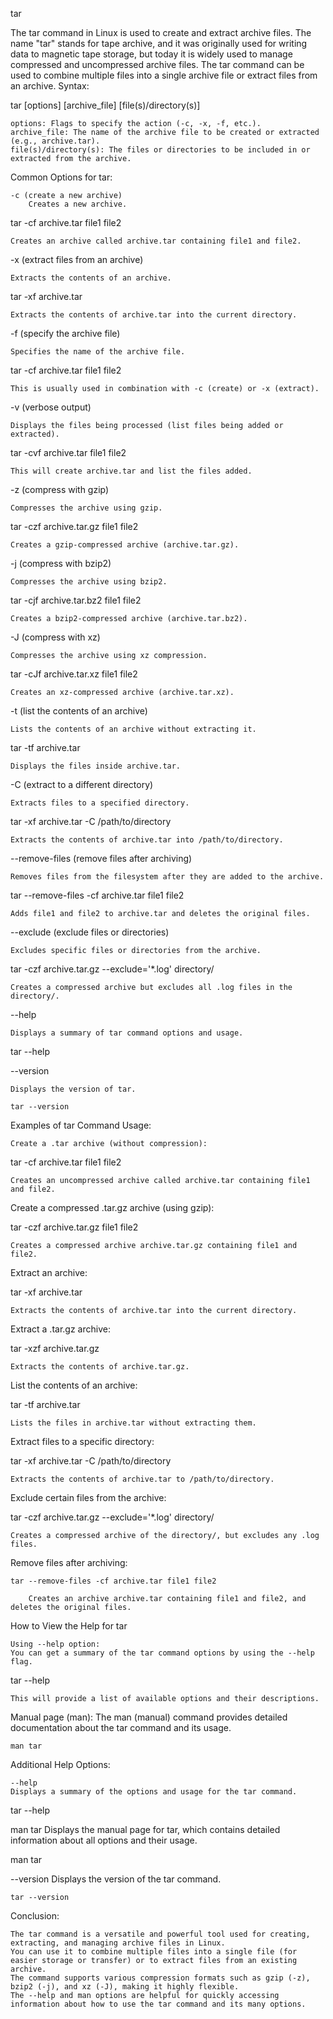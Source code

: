 tar

The tar command in Linux is used to create and extract archive files. The name "tar" stands for tape archive, and it was originally used for writing data to magnetic tape storage, but today it is widely used to manage compressed and uncompressed archive files. The tar command can be used to combine multiple files into a single archive file or extract files from an archive.
Syntax:

tar [options] [archive_file] [file(s)/directory(s)]

    options: Flags to specify the action (-c, -x, -f, etc.).
    archive_file: The name of the archive file to be created or extracted (e.g., archive.tar).
    file(s)/directory(s): The files or directories to be included in or extracted from the archive.

Common Options for tar:

    -c (create a new archive)
        Creates a new archive.

tar -cf archive.tar file1 file2

    Creates an archive called archive.tar containing file1 and file2.

-x (extract files from an archive)

    Extracts the contents of an archive.

tar -xf archive.tar

    Extracts the contents of archive.tar into the current directory.

-f (specify the archive file)

    Specifies the name of the archive file.

tar -cf archive.tar file1 file2

    This is usually used in combination with -c (create) or -x (extract).

-v (verbose output)

    Displays the files being processed (list files being added or extracted).

tar -cvf archive.tar file1 file2

    This will create archive.tar and list the files added.

-z (compress with gzip)

    Compresses the archive using gzip.

tar -czf archive.tar.gz file1 file2

    Creates a gzip-compressed archive (archive.tar.gz).

-j (compress with bzip2)

    Compresses the archive using bzip2.

tar -cjf archive.tar.bz2 file1 file2

    Creates a bzip2-compressed archive (archive.tar.bz2).

-J (compress with xz)

    Compresses the archive using xz compression.

tar -cJf archive.tar.xz file1 file2

    Creates an xz-compressed archive (archive.tar.xz).

-t (list the contents of an archive)

    Lists the contents of an archive without extracting it.

tar -tf archive.tar

    Displays the files inside archive.tar.

-C (extract to a different directory)

    Extracts files to a specified directory.

tar -xf archive.tar -C /path/to/directory

    Extracts the contents of archive.tar into /path/to/directory.

--remove-files (remove files after archiving)

    Removes files from the filesystem after they are added to the archive.

tar --remove-files -cf archive.tar file1 file2

    Adds file1 and file2 to archive.tar and deletes the original files.

--exclude (exclude files or directories)

    Excludes specific files or directories from the archive.

tar -czf archive.tar.gz --exclude='*.log' directory/

    Creates a compressed archive but excludes all .log files in the directory/.

--help

    Displays a summary of tar command options and usage.

tar --help

--version

    Displays the version of tar.

    tar --version

Examples of tar Command Usage:

    Create a .tar archive (without compression):

tar -cf archive.tar file1 file2

    Creates an uncompressed archive called archive.tar containing file1 and file2.

Create a compressed .tar.gz archive (using gzip):

tar -czf archive.tar.gz file1 file2

    Creates a compressed archive archive.tar.gz containing file1 and file2.

Extract an archive:

tar -xf archive.tar

    Extracts the contents of archive.tar into the current directory.

Extract a .tar.gz archive:

tar -xzf archive.tar.gz

    Extracts the contents of archive.tar.gz.

List the contents of an archive:

tar -tf archive.tar

    Lists the files in archive.tar without extracting them.

Extract files to a specific directory:

tar -xf archive.tar -C /path/to/directory

    Extracts the contents of archive.tar to /path/to/directory.

Exclude certain files from the archive:

tar -czf archive.tar.gz --exclude='*.log' directory/

    Creates a compressed archive of the directory/, but excludes any .log files.

Remove files after archiving:

    tar --remove-files -cf archive.tar file1 file2

        Creates an archive archive.tar containing file1 and file2, and deletes the original files.

How to View the Help for tar

    Using --help option:
    You can get a summary of the tar command options by using the --help flag.

tar --help

    This will provide a list of available options and their descriptions.

Manual page (man): The man (manual) command provides detailed documentation about the tar command and its usage.

    man tar

Additional Help Options:

    --help
    Displays a summary of the options and usage for the tar command.

tar --help

man tar
Displays the manual page for tar, which contains detailed information about all options and their usage.

man tar

--version
Displays the version of the tar command.

    tar --version

Conclusion:

    The tar command is a versatile and powerful tool used for creating, extracting, and managing archive files in Linux.
    You can use it to combine multiple files into a single file (for easier storage or transfer) or to extract files from an existing archive.
    The command supports various compression formats such as gzip (-z), bzip2 (-j), and xz (-J), making it highly flexible.
    The --help and man options are helpful for quickly accessing information about how to use the tar command and its many options.
